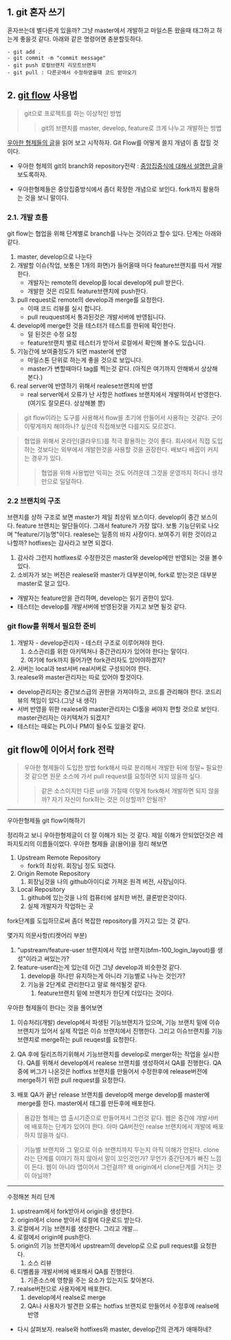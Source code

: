 ## 1. git 혼자 쓰기
혼자쓰는데 별다른게 있을까? 그냥 master에서 개발하고 마일스톤 왔을때 태그하고 하는게 좋을것 같다. 아래와 같은 명령어면 충분할듯하다.

	- git add .
	- git commit -m "commit message"
	- git push 로컬브랜치 리모트브랜치
	- git pull : 다른곳에서 수정하였을때 코드 받아오기

## 2. [git flow](https://danielkummer.github.io/git-flow-cheatsheet/index.ko_KR.html) 사용법
> git으로 프로젝트를 하는 이상적인 방법
>> git의 브랜치를 master, develop, feature로 크게 나누고 개발하는 방법

[우아한 형제들의 글](http://woowabros.github.io/experience/2017/10/30/baemin-mobile-git-branch-strategy.html)을 읽어 보고 시작하자. Git Flow를 어떻게 쓸지 개념이 좀 잡힐 것이다.

* 우아한 형제의 git의 branch와 repository전략 : [중앙집중식에 대해서 설명한 글](https://git-scm.com/book/ko/v2/%EB%B6%84%EC%82%B0-%ED%99%98%EA%B2%BD%EC%97%90%EC%84%9C%EC%9D%98-Git-%EB%B6%84%EC%82%B0-%ED%99%98%EA%B2%BD%EC%97%90%EC%84%9C%EC%9D%98-%EC%9B%8C%ED%81%AC%ED%94%8C%EB%A1%9C#_%EC%A4%91%EC%95%99%EC%A7%91%EC%A4%91%EC%8B%9D_%EC%9B%8C%ED%81%AC%ED%94%8C%EB%A1%9C)을 보도록하자.

* 우아한형제들은 중앙집중방식에서 좀더 확장한 개념으로 보인다. fork까지 활용하는 것을 보니 말이다.

### 2.1. 개발 흐름
git flow는 협업을 위해 단계별로 branch를 나누는 것이라고 할수 있다.
단계는 아래와 같다. 
1. master, develop으로 나눈다
2. 개발할 이슈(작업, 보통은 1개의 화면)가 들어올때 마다 feature브랜치를 따서 개발한다.
    - 개발자는 remote의 develop를 local develop에 pull	받은다. 
    - 개발한 것은 리모트 feature브랜치에 push한다.
3. pull request로 remote의 develop과 merge를 요청한다.
    - 이때 코드 리뷰를 실시 합니다.
    - pull reuquest에서 통과된것은 개발서버에 반영됩니다.
4. develop에 merge한 것을 테스터가 테스트를 한뒤에 확인한다. 
    - 덜 된것은 수정 요청
    - feature브랜치 별로 테스터가 받아서 로컬에서 확인해 볼수도 있습니다.
5. 기능간에 보여줄정도가 되면 master에 반영
    - 마일스톤 단위로 하는게 좋을 것으로 보입니다.
    - master가 변할때마다 tag를 찍는것 같다.
   (아직은 여기까지 안해봐서 상상해 본다.)
6. real server에 반영하기 위해서 realese브랜치에 반영
    - real server에서 오류가 난 사항은 hotfixes 브랜치에서 개발하여서 반영한다.(여기도 잘모른다. 상상해볼 뿐)

> git flow이라는 도구를 사용해서 flow을 초기에 만들어서 사용하는 것같다. 굿이 이렇게까지 해야하나? 싶은데 직접해보면 다를지도 모르겠다.

> 협업을 위해서 온라인(클라우드)를 적극 활용하는 것이 좋다. 회사에서 직접 도입하는 것보다는 외부에서 개발한것을 사용할 것을 권장한다. 배보다 배꼽이 커지는 경우가 있다. 
>>협업을 위해 사용법만 익히는 것도 어려운데 그것을 운영까지 하다니 생각만으로 덜덜하다.

### 2.2 브랜치의 구조
브랜치를 상하 구조로 보면 master가 제일 최상위 보스이다. develop이 중간 보스이다. feature 브랜치는 말단들이다. 그래서 feature가 가장 많다. 보통 기능단위로 나오며 "feature/기능명"이다. realese는 일종의 바지 사장이다. 보여주기 위한 것이라고 나할까? hotfixes는 감사라고 보면 되겠다. 
1. 감사라 그런지 hotfixes로 수정한것은 master와 develop에만 반영되는 것을 볼수 있다.
2. 소비자가 보는 버전은 realese와 master가 대부분이며, fork로 받는것은 대부분 master로 알고 있다.

* 개발자는 feature만을 관리하며, develop는 읽기 권한이 있다.
* 테스터는 develop를 개발서버에 반영된것을 가지고 보면 될것 같다.

### git flow를 위해서 필요한 준비
1. 개발자 - develop관리자 - 테스터 구조로 이루어져야 한다. 
   1. 소스관리를 위한 아키텍쳐나 중간관리자가 있어야 한다는 말이다.
   2. 여기에 fork까지 들어가면 fork관리자도 있어야하겠지?
2. 서버는 local과 test서버 real서버로 구성되어야 한다.
3. realese와 master관리자는 따로 있어야 할것이다.

* develop관리자는 중간보스급의 권한을 가져야하고, 코드를 관리해야 한다. 코드리뷰의 책임이 있다.(그냥 내 생각)
* 서버 반영을 위한 realese와 master관리자는 CI툴을 써야지 편할 것으로 보인다. master관리자는 아키텍쳐가 되겠지?
* 테스터는 때로는 PL이나 PM이 될수도 있을것 같다.

## git flow에 이어서 fork 전략
> 우아한 형제들이 도입한 방법
> fork해서 따로 분리해서 개발한 뒤에 정말~ 필요한것 같으면 원문 소스에 가서 pull request를 요청하면 되지 않을까 싶다.
>> 같은 소스이지만 다른 url을 가질때 이렇게 fork해서 개발하면 되지 않을까? 자기 자신이 fork하는 것은 이상할까? 안될까?
---

우아한형제들 git flow이해하기 

정리하고 보니 우아한형제글이 더 잘 이해가 되는 것 같다.
제일 이해가 안되었던것은 레파지토리의 이름들이었다. 우아한 형제들 글(용어)을 정리 해보면

1. Upstream Remote Repository
	- fork의 최상위. 회장님 정도 되겠다.
2. Origin Remote Repository
   1. 회장님것을 나의 github아이디로 가져온 원격 버전, 사장님이다.
3. Local Repository 
   1. github에 있는것을 나의 컴퓨터에 설치한 버전, 클론받은것이다.
   2. 실제 개발자가 작업하는 곳

fork단계를 도입하므로써 좀더 복잡한 repository를 가지고 있는 것 같다. 

몇가지 의문사항(티켓어리 부분)
1. "upstream/feature-user 브랜치에서 작업 브랜치(bfm-100_login_layout)를 생성"이라고 써있는가?
2. feature-user라는게 있는데 이건 그냥 develop과 비슷한것 같다.
   1. develop을 하나만 유지하는게 아니라 기능별로 나누는 것인가?
   2. 기능을 2단계로 관리한다고 말로 해석될것 같다.
      1. feature브랜치 밑에 브랜치가 한단계 더있다는 것이다.

우아한 형제들이 한다는 것을 풀어보면
1. 이슈처리(개발)
develop에서 파생된 기능브랜치가 있으며, 기능 브랜치 밑에 이슈브랜치가 있어서 실제 작업은 이슈 브랜치에서 진행한다. 그리고 이슈브랜치를 기능 브랜치로 merge하는 pull reuqest를 요청한다.

2. QA
후에 릴리즈하기위해서 기능브랜치를 develop로 merger하는 작업을 실시한다. QA를 위해서 develop에서 realese 브랜치를 생성하여서 QA를 진행한다. QA중에 버그가 나온것은 hotfixs 브랜치를 만들어서 수정한후에 release버전에 merge하기 위한 pull request를 요청한다.

3. 배포
QA가 끝난 release 브랜치를 develop에 merge
develop를 master에 merge를 한다.
master에서 태그를 만든후에 배포한다. 

> 용감한 형제는 앱 출시기준으로 만들어져서 그런것 같다. 웹은 중간에 개발서버에 배포하는 단계가 있어야 한다. 아마 QA버전인 realse 브랜치에서 개발에 배포하지 않을까 싶다.

> 기능별 브랜치와 그 밑으로 이슈 브랜치까지 두는지 아직 이해가 안된다.
> clone라는 단계를 이야기 하지 않아서 말이 꼬인것인가? 무언가 중간단계가 빠진 느낌이 든다. 웹이 아니라 앱이어서 그런걸까? 왜 origin에서 clone단계를 거치는 것이 아닐까?

---

수정해본 처리 단계
1. upstream에서 fork받아서 origin을 생성한다. 
2. origin에서 clone 받아서 로컬에 다운로드 받는다. 
3. 로컬에서 기능 브랜치를 생성한다. 그리고 개발...
4. 로컬에서 origin에 push한다.
5. origin의 기능 브랜치에서 upstream의 develop로 으로 pull request를 요청한다. 
   1. 소스 리뷰
6. 디벨롭을 개발서버에 배포해서 QA를 진행한다. 
   1. 기존소스에 영향을 주는 요소가 있는지도 찾아본다.
7. realse버전으로 사용자에게 배포한다.
   1. develop에서 realse로 merge
   2. QA나 사용자가 발견한 오류는 hotfixs 브랜치로 만들어서 수정후에 realse에 반영

* 다시 살펴보자. realse와 hotfixes와 master, develop간의 관계가 애매하네?
